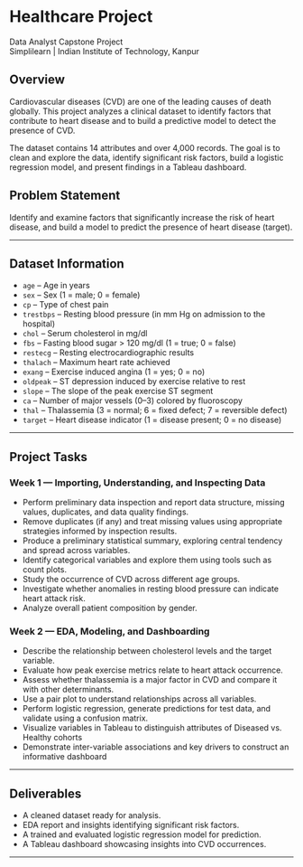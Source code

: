 # Healthcare Project

Data Analyst Capstone Project  
Simplilearn | Indian Institute of Technology, Kanpur

## Overview
Cardiovascular diseases (CVD) are one of the leading causes of death globally. This project analyzes a clinical dataset to identify factors that contribute to heart disease and to build a predictive model to detect the presence of CVD.

The dataset contains 14 attributes and over 4,000 records. The goal is to clean and explore the data, identify significant risk factors, build a logistic regression model, and present findings in a Tableau dashboard.


## Problem Statement
Identify and examine factors that significantly increase the risk of heart disease, and build a model to predict the presence of heart disease (target).

---

## Dataset Information

- `age` – Age in years  
- `sex` – Sex (1 = male; 0 = female)  
- `cp` – Type of chest pain  
- `trestbps` – Resting blood pressure (in mm Hg on admission to the hospital)  
- `chol` – Serum cholesterol in mg/dl  
- `fbs` – Fasting blood sugar > 120 mg/dl (1 = true; 0 = false)  
- `restecg` – Resting electrocardiographic results  
- `thalach` – Maximum heart rate achieved  
- `exang` – Exercise induced angina (1 = yes; 0 = no)  
- `oldpeak` – ST depression induced by exercise relative to rest  
- `slope` – The slope of the peak exercise ST segment  
- `ca` – Number of major vessels (0–3) colored by fluoroscopy  
- `thal` – Thalassemia (3 = normal; 6 = fixed defect; 7 = reversible defect)  
- `target` – Heart disease indicator (1 = disease present; 0 = no disease)

---

## Project Tasks

### Week 1 — Importing, Understanding, and Inspecting Data

- Perform preliminary data inspection and report data structure, missing values, duplicates, and data quality findings.
- Remove duplicates (if any) and treat missing values using appropriate strategies informed by inspection results.
- Produce a preliminary statistical summary, exploring central tendency and spread across variables.
- Identify categorical variables and explore them using tools such as count plots.
- Study the occurrence of CVD across different age groups.
- Investigate whether anomalies in resting blood pressure can indicate heart attack risk.
- Analyze overall patient composition by gender.

### Week 2 — EDA, Modeling, and Dashboarding

- Describe the relationship between cholesterol levels and the target variable.
- Evaluate how peak exercise metrics relate to heart attack occurrence.
- Assess whether thalassemia is a major factor in CVD and compare it with other determinants.
- Use a pair plot to understand relationships across all variables.
- Perform logistic regression, generate predictions for test data, and validate using a confusion matrix.
- Visualize variables in Tableau to distinguish attributes of Diseased vs. Healthy cohorts
- Demonstrate inter-variable associations and key drivers to construct an informative dashboard

---

## Deliverables
- A cleaned dataset ready for analysis.
- EDA report and insights identifying significant risk factors.
- A trained and evaluated logistic regression model for prediction.
- A Tableau dashboard showcasing insights into CVD occurrences.

---
